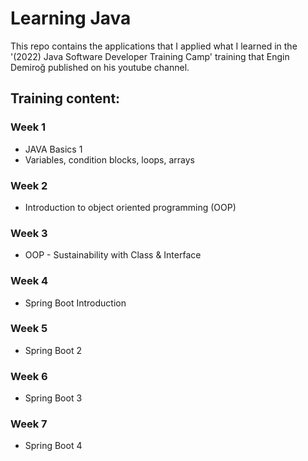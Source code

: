 # Learning Java
This repo contains the applications that I applied what I learned in the '(2022) Java Software Developer Training Camp' training that Engin Demiroğ published on his youtube channel.

## Training content:
### Week 1
- JAVA Basics 1
- Variables, condition blocks, loops, arrays

### Week 2
- Introduction to object oriented programming (OOP)

### Week 3
- OOP - Sustainability with Class & Interface

### Week 4
- Spring Boot Introduction

### Week 5
- Spring Boot 2

### Week 6
- Spring Boot 3

### Week 7
- Spring Boot 4
